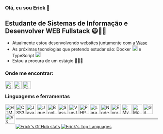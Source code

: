 ### Olá, eu sou Erick 👋

## Estudante de Sistemas de Informação e Desenvolver WEB Fullstack 😃👨‍💻
- Atualmente estou desenvolvendo websites juntamente com a [Wase][wase]
- As próximas tecnologias que pretendo estudar são: Docker <img width="18px" src="https://devicon.dev/devicon.git/icons/docker/docker-original.svg" /> e TypeScript <img width="18px" src="https://devicon.dev/devicon.git/icons/typescript/typescript-original.svg" />
- Estou a procura de um estágio 💼👨‍💼

### Onde me encontrar:

[<img align="left" width="26px" alt="Erick - GitHub" src="https://cdn.jsdelivr.net/npm/simple-icons@v3/icons/twitter.svg" />][twitter]

[<img align="left" width="26px" alt="Erick - Instagram" src="https://cdn.jsdelivr.net/npm/simple-icons@v3/icons/instagram.svg" />][instagram]

[<img align="left" width="26px" alt="Erick - LinkedIn" src="https://cdn.jsdelivr.net/npm/simple-icons@v3/icons/linkedin.svg" />][linkedin]

<br>

### Linguagems e ferramentas

<img align="left" width="32px" alt="HTML5" src="https://devicon.dev/devicon.git/icons/html5/html5-original-wordmark.svg" />

<img align="left" width="32px" alt="CSS3" src="https://devicon.dev/devicon.git/icons/css3/css3-original-wordmark.svg" />

<img align="left" width="32px" alt="Javascript" src="https://devicon.dev/devicon.git/icons/javascript/javascript-original.svg" />

<img align="left" width="32px" alt="Jquery" src="https://devicon.dev/devicon.git/icons/jquery/jquery-original-wordmark.svg" />

<img align="left" width="32px" alt="Bootstrap" src="https://devicon.dev/devicon.git/icons/bootstrap/bootstrap-plain-wordmark.svg" />

<img align="left" width="32px" alt="Sass" src="https://devicon.dev/devicon.git/icons/sass/sass-original.svg" />

<img align="left" width="32px" alt="VueJs" src="https://devicon.dev/devicon.git/icons/vuejs/vuejs-original-wordmark.svg" />

<img align="left" width="32px" alt="PHP" src="https://devicon.dev/devicon.git/icons/php/php-original.svg" />

<img align="left" width="32px" alt="Laravel" src="https://devicon.dev/devicon.git/icons/laravel/laravel-plain-wordmark.svg" />

<img align="left" width="32px" alt="NodeJs" src="https://devicon.dev/devicon.git/icons/nodejs/nodejs-original.svg" />

<img align="left" width="32px" alt="Express" src="https://devicon.dev/devicon.git/icons/express/express-original-wordmark.svg" />

<img align="left" width="32px" alt="MySQL" src="https://devicon.dev/devicon.git/icons/mysql/mysql-original.svg" />

<img align="left" width="32px" alt="MongoDB" src="https://devicon.dev/devicon.git/icons/mongodb/mongodb-plain-wordmark.svg" />

<img align="left" width="32px" alt="Git" src="https://devicon.dev/devicon.git/icons/git/git-original.svg" />

<img align="left" width="32px" alt="VS Code" src="https://devicon.dev/devicon.git/icons/visualstudio/visualstudio-plain.svg" />

<br>
<br>

---

<a href="https://github.com/anuraghazra/github-readme-stats">
    <img align="center" alt="Erick's GitHub stats" src="https://github-readme-stats.vercel.app/api?username=dsErick&show_icons=true&include_all_commits=true&hide_border=true&bg_color=45,000,152331&title_color=f09819&text_color=fff&icon_color=f09819" />
</a>

<a href="https://github.com/anuraghazra/github-readme-stats">
    <img align="center" alt="Erick's Top Languages" src="https://github-readme-stats.vercel.app/api/top-langs/?username=dsErick&layout=compact&langs_count=10&hide_border=true&bg_color=45,152331,000&title_color=f09819&text_color=fff&icon_color=f09819" />
</a>

[instagram]: https://www.instagram.com/erick__ds/
[twitter]: https://twitter.com/Erick_Ds_
[linkedin]: https://www.linkedin.com/in/ds-erick/
[wase]: https://www.instagram.com/agenciawase/
